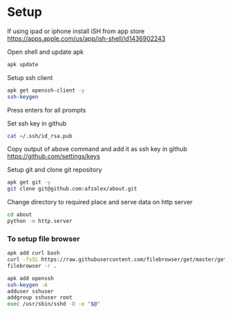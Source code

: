# Setup

If using ipad or iphone install iSH from app store
https://apps.apple.com/us/app/ish-shell/id1436902243

Open shell and update apk
```sh
apk update
```

Setup ssh client
```sh
apk get openssh-client -y
ssh-keygen
```
Press enters for all prompts

Set ssh key in github
```sh
cat ~/.ssh/id_rsa.pub
```
Copy output of above command and add it as ssh key in github
https://github.com/settings/keys

Setup git and clone git repository
```sh
apk get git -y
git clone git@github.com:afzalex/about.git
```

Change directory to required place and serve data on http server
```sh
cd about
python -m http.server
```

### To setup file browser
```sh
apk add curl bash
curl -fsSL https://raw.githubusercontent.com/filebrowser/get/master/get.sh | bash
filebrowser -r .
```

```sh
apk add openssh
ssh-keygen -A
adduser sshuser
addgroup sshuser root
exec /usr/sbin/sshd -D -e "$@"
```